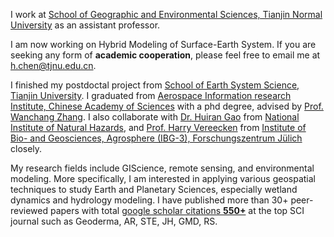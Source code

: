 
I work at [School of Geographic and Environmental Sciences, Tianjin Normal University](https://csyhj.tjnu.edu.cn/) as an assistant professor. 

I am now working on Hybrid Modeling of Surface-Earth System. If you are seeking any form of **academic cooperation**, please feel free to email me at [h.chen@tjnu.edu.cn](mailto:h.chen@tjnu.edu.cn).

I finished my postdoctal project from [School of Earth System Science, Tianjin University](https://earth.tju.edu.cn/SESS/cn/home.htm). I graduated from [Aerospace Information research Institute, Chinese Academy of Sciences](http://aircas.ac.cn/) with a phd degree, advised by [Prof. Wanchang Zhang](https://scholar.google.com/citations?user=xTeUFBgAAAAJ). I also collaborate with [Dr. Huiran Gao](https://scholar.google.com/citations?user=88wgC3wAAAAJ) from [National Institute of Natural Hazards](http://www.ninhm.ac.cn/index.html), and [Prof. Harry Vereecken](https://scholar.google.com/citations?user=BXqipW4AAAAJ) from [Institute of Bio- and Geosciences, Agrosphere (IBG-3), Forschungszentrum Jülich](https://www.fz-juelich.de/de/ibg/ibg-3) closely. 

My research fields include GIScience, remote sensing, and environmental modeling. More specifically, I am interested in applying various geospatial techniques to study Earth and Planetary Sciences, especially wetland dynamics and hydrology modeling. I have published more than 30+ peer-reviewed papers with total <a href='https://scholar.google.com/citations?user=rrBhTpMAAAAJ'>google scholar citations <strong><span id='total_cit'>550+</span></strong></a> at the top SCI journal such as Geoderma, AR, STE, JH, GMD, RS. 